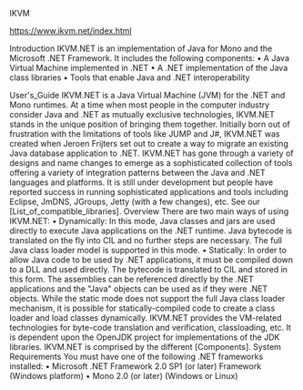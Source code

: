 IKVM


https://www.ikvm.net/index.html

Introduction
IKVM.NET is an implementation of Java for Mono and the Microsoft .NET Framework. It includes the following components:
	•	A Java Virtual Machine implemented in .NET
	•	A .NET implementation of the Java class libraries
	•	Tools that enable Java and .NET interoperability


User's_Guide 
IKVM.NET is a Java Virtual Machine (JVM) for the .NET and Mono runtimes. At a time when most people in the computer industry consider Java and .NET as mutually exclusive technologies, IKVM.NET stands in the unique position of bringing them together. Initially born out of frustration with the limitations of tools like JUMP and J#, IKVM.NET was created when Jeroen Frijters set out to create a way to migrate an existing Java database application to .NET. 
IKVM.NET has gone through a variety of designs and name changes to emerge as a sophisticated collection of tools offering a variety of integration patterns between the Java and .NET languages and platforms. It is still under development but people have reported success in running sophisticated applications and tools including Eclipse, JmDNS, JGroups, Jetty (with a few changes), etc. See our [List_of_compatible_libraries]. 
Overview
There are two main ways of using IKVM.NET: 
	•	Dynamically: In this mode, Java classes and jars are used directly to execute Java applications on the .NET runtime. Java bytecode is translated on the fly into CIL and no further steps are necessary. The full Java class loader model is supported in this mode. 
	•	Statically: In order to allow Java code to be used by .NET applications, it must be compiled down to a DLL and used directly. The bytecode is translated to CIL and stored in this form. The assemblies can be referenced directly by the .NET applications and the "Java" objects can be used as if they were .NET objects. While the static mode does not support the full Java class loader mechanism, it is possible for statically-compiled code to create a class loader and load classes dynamically. 
IKVM.NET provides the VM-related technologies for byte-code translation and verification, classloading, etc. It is dependent upon the OpenJDK project for implementations of the JDK libraries. 
IKVM.NET is comprised by the different [Components]. 
System Requirements
You must have one of the following .NET frameworks installed: 
	•	Microsoft .NET Framework 2.0 SP1 (or later) Framework (Windows platform) 
	•	Mono 2.0 (or later) (Windows or Linux) 

